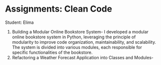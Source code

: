 # Assignments: Clean Code

Student: Elima

1. Building a Modular Online Bookstore System- I developed a modular online bookstore system in Python, leveraging the principle of modularity to improve code organization, maintainability, and scalability. The system is divided into various modules, each responsible for specific functionalities of the bookstore.
2. Refactoring a Weather Forecast Application into Classes and Modules- 
